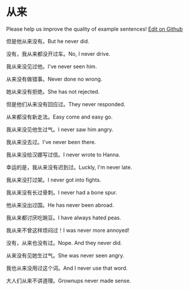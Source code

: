 # 从来

Please help us improve the quality of example sentences! [Edit on Github](https://github.com/jiyushe/jiyu-example-sentence-source/blob/main/chinese/conglai.md)

<p><span class="chinese">但是他从来没有。</span><span class="english">But he never did.</span></p>

<p><span class="chinese">没有，我从来都没开过车。</span><span class="english">No, I never drive.</span></p>

<p><span class="chinese">我从来没见过他。</span><span class="english">I've never seen him.</span></p>

<p><span class="chinese">从来没有做错事。</span><span class="english">Never done no wrong.</span></p>

<p><span class="chinese">她从来没有拒绝。</span><span class="english">She has not rejected.</span></p>

<p><span class="chinese">但是他们从来没有回应过。</span><span class="english">They never responded.</span></p>

<p><span class="chinese">从来都没有新走法。</span><span class="english">Easy come and easy go.</span></p>

<p><span class="chinese">我从来没见他生过气。</span><span class="english">I never saw him angry.</span></p>

<p><span class="chinese">我从来没去过。</span><span class="english">I've never been there.</span></p>

<p><span class="chinese">我从来没给汉娜写过信。</span><span class="english">I never wrote to Hanna.</span></p>

<p><span class="chinese">幸运的是，我从来没有迟到过。</span><span class="english">Luckly, I'm never late.</span></p>

<p><span class="chinese">我从来没打过架。</span><span class="english">I never got into fights.</span></p>

<p><span class="chinese">我从来没有长过骨刺。</span><span class="english">I never had a bone spur.</span></p>

<p><span class="chinese">他从来没出过国。</span><span class="english">He has never been abroad.</span></p>

<p><span class="chinese">我从来都讨厌吃豌豆。</span><span class="english">I have always hated peas.</span></p>

<p><span class="chinese">我从来不曾这样烦闷过！</span><span class="english">I was never more annoyed!</span></p>

<p><span class="chinese">没有，从来也没有过。</span><span class="english">Nope. And they never did.</span></p>

<p><span class="chinese">从来没有见她生过气。</span><span class="english">She was never seen angry.</span></p>

<p><span class="chinese">我也从来没用过这个词。</span><span class="english">And I never use that word.</span></p>

<p><span class="chinese">大人们从来不讲道理。</span><span class="english">Grownups never made sense.</span></p>


